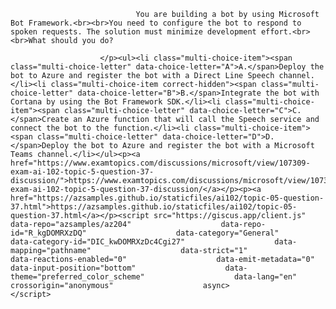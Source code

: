 <p class="card-text">
							
								You are building a bot by using Microsoft Bot Framework.<br><br>You need to configure the bot to respond to spoken requests. The solution must minimize development effort.<br><br>What should you do?
							
						</p><ul><li class="multi-choice-item"><span class="multi-choice-letter" data-choice-letter="A">A.</span>Deploy the bot to Azure and register the bot with a Direct Line Speech channel.</li><li class="multi-choice-item correct-hidden"><span class="multi-choice-letter" data-choice-letter="B">B.</span>Integrate the bot with Cortana by using the Bot Framework SDK.</li><li class="multi-choice-item"><span class="multi-choice-letter" data-choice-letter="C">C.</span>Create an Azure function that will call the Speech service and connect the bot to the function.</li><li class="multi-choice-item"><span class="multi-choice-letter" data-choice-letter="D">D.</span>Deploy the bot to Azure and register the bot with a Microsoft Teams channel.</li></ul><p><a href="https://www.examtopics.com/discussions/microsoft/view/107309-exam-ai-102-topic-5-question-37-discussion/">https://www.examtopics.com/discussions/microsoft/view/107309-exam-ai-102-topic-5-question-37-discussion/</a></p><p><a href="https://azsamples.github.io/staticfiles/ai102/topic-05-question-37.html">https://azsamples.github.io/staticfiles/ai102/topic-05-question-37.html</a></p><script src="https://giscus.app/client.js"                    data-repo="azsamples/az204"                    data-repo-id="R_kgDOMRXzDQ"                    data-category="General"                    data-category-id="DIC_kwDOMRXzDc4Cgi27"                    data-mapping="pathname"                    data-strict="1"                    data-reactions-enabled="0"                    data-emit-metadata="0"                    data-input-position="bottom"                    data-theme="preferred_color_scheme"                    data-lang="en"                    crossorigin="anonymous"                    async>                    </script>